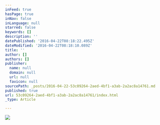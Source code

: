 ```yaml
---
inFeed: true
hasPage: true
inNav: false
inLanguage: null
starred: false
keywords: []
description: ''
datePublished: '2016-04-22T08:18:22.495Z'
dateModified: '2016-04-22T08:18:10.089Z'
title: ''
author: []
authors: []
publisher:
  name: null
  domain: null
  url: null
  favicon: null
sourcePath: _posts/2016-04-22-53c09264-2aed-4bf1-a3ab-2a2ac8a14761.md
published: true
url: 53c09264-2aed-4bf1-a3ab-2a2ac8a14761/index.html
_type: Article

---
```

![](https://the-grid-user-content.s3-us-west-2.amazonaws.com/91d7ef2a-4a0f-48d7-a67c-4456fcd561df.jpg)